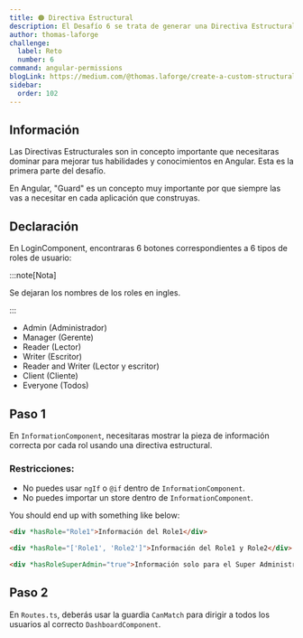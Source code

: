 ```yaml
---
title: 🟠 Directiva Estructural
description: El Desafío 6 se trata de generar una Directiva Estructural que manipule los permisos
author: thomas-laforge
challenge:
  label: Reto
  number: 6
command: angular-permissions
blogLink: https://medium.com/@thomas.laforge/create-a-custom-structural-directive-to-manage-permissions-like-a-pro-11a1acad30ad
sidebar:
  order: 102
---
```


## Información

Las Directivas Estructurales son in concepto importante que necesitaras dominar para mejorar tus habilidades y conocimientos en Angular. Esta es la primera parte del desafío.

En Angular, "Guard" es un concepto muy importante por que siempre las vas a necesitar en cada aplicación que construyas.

## Declaración

En LoginComponent, encontraras 6 botones correspondientes a 6 tipos de roles de usuario:

:::note[Nota]

Se dejaran los nombres de los roles en ingles.

:::

- Admin (Administrador)
- Manager (Gerente)
- Reader (Lector)
- Writer (Escritor)
- Reader and Writer (Lector y escritor)
- Client (Cliente)
- Everyone (Todos)

## Paso 1

En `InformationComponent`, necesitaras mostrar la pieza de información correcta por cada rol usando una directiva estructural.

### Restricciones:

- No puedes usar `ngIf` o `@if` dentro de `InformationComponent`.
- No puedes importar un store dentro de `InformationComponent`.

You should end up with something like below:

```html
<div *hasRole="Role1">Información del Role1</div>
```

```html
<div *hasRole="['Role1', 'Role2']">Información del Role1 y Role2</div>
```

```html
<div *hasRoleSuperAdmin="true">Información solo para el Super Administrador</div>
```

## Paso 2

En `Routes.ts`, deberás usar la guardia `CanMatch` para dirigir a todos los usuarios al correcto `DashboardComponent`.
